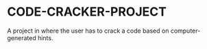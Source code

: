 # CODE-CRACKER-PROJECT
A project in where the user has to crack a code based on computer-generated hints.
